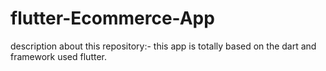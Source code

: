 # flutter-Ecommerce-App
description about this repository:- this app is totally based on the dart and framework used flutter.
